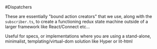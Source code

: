 #Dispatchers

These are essentially "bound action creators" that we use, along with the `subscriber.ts`, to create
a functioning redux state machine outside of a larger framework like React/Connect etc...

Useful for specs, or implementations where you are using a stand-alone, minimalist, templating/virtual-dom solution
like Hyper or lit-html
